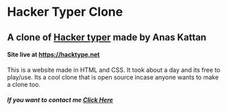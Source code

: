 # Hacker Typer Clone

## A clone of [Hacker typer](https://hackertyper.net) made by Anas Kattan
#### Site live at https://hacktype.net

This is a website made in HTML and CSS. It took about a day and its free to play/use. Its a cool clone that is open source incase anyone wants to make a clone too.

##### If you want to contact me [Click Here](mailto:anas@hacktype.tk)
